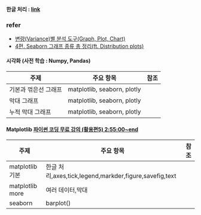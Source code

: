 #### 한글 처리 : [link](./refer/README.md)
### refer 
- [변량(Variance)별 분석 도구(Graph, Plot, Chart)](https://dbrang.tistory.com/1208)
- [4편. Seaborn 그래프 종류 총 정리(ft. Distribution plots)](https://coding-kindergarten.tistory.com/132)
#### 시각화 (사전 학습 : Numpy, Pandas)
| 주제 | 주요 항목 | 참조 |
| --- | --- | :---: |
| 기본과 꺾은선 그래프 | matplotlib, seaborn, plotly||
| 막대 그래프 | matplotlib, seaborn, plotly||
| 누적 막대 그래프 | matplotlib, seaborn, plotly||

#### Matplotlib [파이썬 코딩 무료 강의 (활용편5) 2:55:00~end](https://youtu.be/PjhlUzp_cU0)
| 주제 | 주요 항목 | 참조 |
| --- | --- | :---: |
|matplotlib 기본|한글 처리,axes,tick,legend,markder,figure,savefig,text| |
|matplotlib more|여러 데이터,막대| |
|seaborn|barplot()| |

